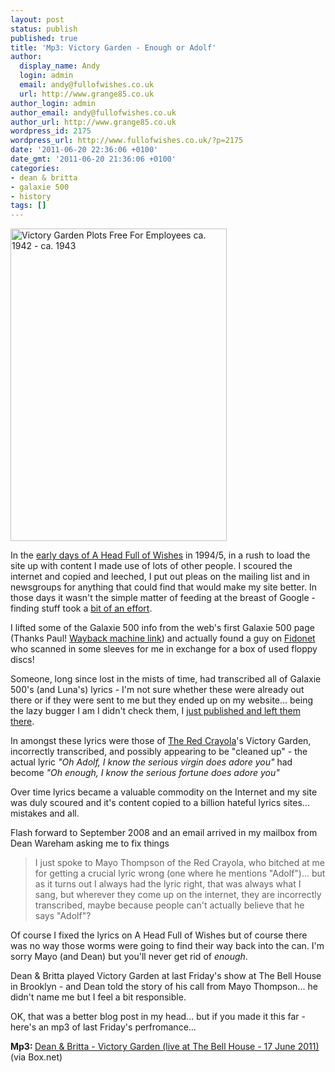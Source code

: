 ```yaml
---
layout: post
status: publish
published: true
title: 'Mp3: Victory Garden - Enough or Adolf'
author:
  display_name: Andy
  login: admin
  email: andy@fullofwishes.co.uk
  url: http://www.grange85.co.uk
author_login: admin
author_email: andy@fullofwishes.co.uk
author_url: http://www.grange85.co.uk
wordpress_id: 2175
wordpress_url: http://www.fullofwishes.co.uk/?p=2175
date: '2011-06-20 22:36:06 +0100'
date_gmt: '2011-06-20 21:36:06 +0100'
categories:
- dean & britta
- galaxie 500
- history
tags: []
---
```

<p><a href="http://www.flickr.com/photos/usnationalarchives/4545458369/" title="Victory Garden Plots Free For Employees ca. 1942 - ca. 1943 by The U.S. National Archives, on Flickr"><img class="aligncenter" src="http://farm5.static.flickr.com/4071/4545458369_71298d2380.jpg" width="346" height="500" alt="Victory Garden Plots Free For Employees ca. 1942 - ca. 1943"></a></p>
<p>In the <a href="http://web.archive.org/web/19970412134846/http://www.aald.demon.co.uk/galaxie/index.html">early days of A Head Full of Wishes</a> in 1994/5, in a rush to load the site up with content I made use of lots of other people. I scoured the internet and copied and leeched, I put out pleas on the mailing list and in newsgroups for anything that could find that would make my site better. In those days it wasn't the simple matter of feeding at the breast of Google - finding stuff took a <a href="http://en.wikipedia.org/wiki/Gopher_%28protocol%29">bit of an effort</a>. </p>
<p>I lifted some of the Galaxie 500 info from the web's first Galaxie 500 page (Thanks Paul! <a href="http://web.archive.org/web/19970723201343/http://users.ox.ac.uk/~ba93013/Galaxie_500.html">Wayback machine link</a>) and actually found a guy on <a href="http://en.wikipedia.org/wiki/Fidonet">Fidonet</a> who scanned in some sleeves for me in exchange for a box of used floppy discs!</p>
<p>Someone, long since lost in the mists of time, had transcribed all of Galaxie 500's (and Luna's) lyrics - I'm not sure whether these were already out there or if they were sent to me but they ended up on my website... being the lazy bugger I am I didn't check them, I <a href="http://web.archive.org/web/19971023214828/http://www.aald.demon.co.uk/galaxie/discog/lyrics/victoryg.html">just published and left them there</a>.</p>
<p>In amongst these lyrics were those of <a href="http://en.wikipedia.org/wiki/Red_Krayola">The Red Crayola</a>'s Victory Garden, incorrectly transcribed, and possibly appearing to be "cleaned up" - the actual lyric <em>"Oh Adolf, I know the serious virgin does adore you"</em> had become <em>"Oh enough, I know the serious fortune does adore you"</em></p>
<p>Over time lyrics became a valuable commodity on the Internet and my site was duly scoured and it's content copied to a billion hateful lyrics sites... mistakes and all.</p>
<p>Flash forward to September 2008 and an email arrived in my mailbox from Dean Wareham asking me to fix things</p>
<blockquote><p>I just spoke to Mayo Thompson of the Red Crayola, who bitched at me for getting a crucial lyric wrong (one where he mentions "Adolf")... but as it turns out I always had the lyric right, that was always what I sang, but  wherever they come up on the internet, they are incorrectly transcribed, maybe because people can't actually believe that he says "Adolf"?</p></blockquote>
<p>Of course <span class="removed_link" title="http://db.fullofwishes.co.uk/wiki/Victory_Garden">I fixed the lyrics on A Head Full of Wishes</span> but of course there was no way those worms were going to find their way back into the can. I'm sorry Mayo (and Dean) but you'll never get rid of <em>enough</em>.</p>
<p>Dean & Britta played Victory Garden at last Friday's show at The Bell House in Brooklyn - and Dean told the story of his call from Mayo Thompson... he didn't name me but I feel a bit responsible.</p>
<p>OK, that was a better blog post in my head... but if you made it this far - here's an mp3 of last Friday's perfromance...</p>
<p><strong>Mp3: </strong><a href="http://www.box.net/shared/z1br1p1x6sg19s7m8z35">Dean & Britta - Victory Garden (live at The Bell House - 17 June 2011)</a> (via Box.net)</p>
